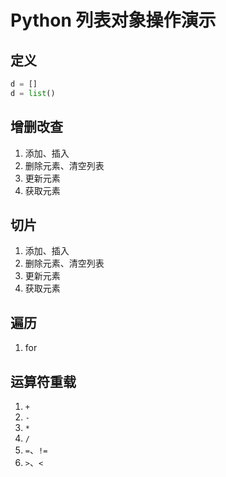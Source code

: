 # Python 列表对象操作演示

## 定义
```python
d = []
d = list()
```

## 增删改查
1. 添加、插入
1. 删除元素、清空列表
1. 更新元素
1. 获取元素

## 切片
1. 添加、插入
1. 删除元素、清空列表
1. 更新元素
1. 获取元素

## 遍历
1. for

## 运算符重载
1. `+`
1. `-`
1. `*`
1. `/`
1. `=`、`!=`
1. `>`、`<`
